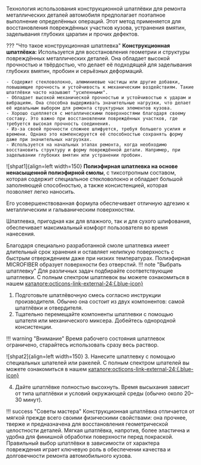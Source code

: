 Технология использования конструкционной шпатлёвки для ремонта металлических деталей автомобиля предполагает поэтапное выполнение определённых операций. Этот метод применяется для восстановления повреждённых участков кузова, устранения вмятин, заделывания глубоких царапин и прочих дефектов. 

??? "Что такое конструкционная шпатлевка"
	__Конструкционная шпатлёвка:__ Используется для восстановления геометрии и структуры повреждённых металлических деталей. Она обладает высокой прочностью и твёрдостью, что делает её подходящей для заделывания глубоких вмятин, пробоин и серьёзных деформаций.

	- Содержит стекловолокно, алюминиевые частицы или другие добавки, повышающие прочность и устойчивость к механическим воздействиям. Такие шпатлёвки часто называют "усиленными".
	- Обладает высокой механической прочностью и устойчивостью к ударам и вибрациям. Она способна выдерживать значительные нагрузки, что делает её идеальным выбором для ремонта структурных элементов кузова.
	- Хорошо сцепляется с металлическими поверхностями благодаря своему составу. Это важно при восстановлении повреждённых участков, где требуется высокая прочность соединения.
	- Из-за своей прочности сложнее шлифуется, требуя большего усилия и времени. Однако это компенсируется её способностью сохранять форму даже при значительных нагрузках.
	- Используется на начальных этапах ремонта, когда необходимо восстановить структуру и форму повреждённой детали. Например, при заделывании глубоких вмятин или устранении пробоин.
	
![shpat1]{align=left width=150}	__Полиэфирная шпатлевка на основе ненасыщенной полиэфирной смолы__,  с тиксотропным составом, которая содержит специальное стекловолокно и обладает большой заполняющей способностью, а также консистенцией, которая позволяет легко наносить. 

Его усовершенствованная формула обеспечивает отличную адгезию к металлическим и гальваническим поверхностям. 

Шпатлевка, пригодная как для влажного, так и для сухого шлифования, обеспечивает максимальный комфорт пользователя во время нанесения. 

Благодаря специально разработанной смоле шпатлевка имеет длительный срок хранения и оставляет нелипкую поверхность с быстрым отверждением даже при низких температурах. Полиэфирная MICROFIBER образует поверхности без отверстий.
!!! note "Выбрать шпатлевку"
	Для различных задач подбирайте соответствующие шпатлевки. С полным спектром шпатлевок вы можете ознакомиться в нашем [каталоге:octicons-link-external-24:{.blue-icon}](https://autolevel.pro/catalog/shpatlevki/)

1. Подготовьте шпатлёвочную смесь согласно инструкции производителя. Обычно она состоит из двух компонентов: самой шпатлёвки и отвердителя.
2. Тщательно перемещайте компоненты шпатлевки с помощью шпателя или механического миксера. Добейтесь однородной консистенции.

!!! warning "Внимание"
	Время рабочего состояния шпатлевок ограничено, старайтесь использовать сразу весь раствор.
	
![shpat2]{align=left width=150}	
3. Нанесите шпатлевку с помощью специальных шпателей или ракелей. С полным спектром шпателей вы можете ознакомиться в нашем [каталоге:octicons-link-external-24:{.blue-icon}](https://autolevel.pro/catalog/oborudovanie_instrument/ruchnoy_instrument/shpateli_rakeli/)

<ol start="4" markdown><li>Дайте шпатлёвке полностью высохнуть. Время высыхания зависит от типа шпатлёвки и условий окружающей среды (обычно около 20–30 минут). </li></ol>

!!! success "Советы мастера"
	Конструкционная шпатлёвка отличается от мягкой прежде всего своими физическими свойствами: она прочнее, тверже и предназначена для восстановления геометрической целостности деталей. Мягкая шпатлёвка, напротив, более эластична и удобна для финишной обработки поверхности перед покраской. Правильный выбор шпатлёвки в зависимости от характера повреждения играет ключевую роль в обеспечении качества и долговечности ремонта автомобильного кузова.
